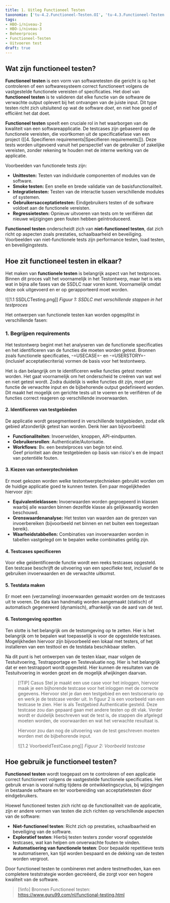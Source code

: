 ```yaml
---
title: 1. Uitleg Functioneel Testen
taxonomie: ['tu-4.2.Functioneel-Testen.OI', 'tu-4.3.Functioneel-Testen.OI']
tags:
- HBO-i/niveau-2
- HBO-i/niveau-3
- Beheerproces
- Functioneel-Testen
- Uitvoeren test
draft: true 
---
```


## Wat zijn functioneel testen?
**Functioneel testen** is een vorm van softwaretesten die gericht is op het controleren of een softwaresysteem correct functioneert volgens de vastgestelde functionele vereisten of specificaties. Het doel van **functioneel testen** is te valideren dat elke functie van de software de verwachte output oplevert bij het ontvangen van de juiste input. Dit type testen richt zich uitsluitend op wat de software _doet_, en niet hoe goed of efficiënt het dat doet.

**Functioneel testen** speelt een cruciale rol in het waarborgen van de kwaliteit van een softwareapplicatie. De testcases zijn gebaseerd op de functionele vereisten, die voortkomen uit de specificatiefase van een project ([[4. Specifieren requirements|Specifieren requirements]]). Deze tests worden uitgevoerd vanuit het perspectief van de gebruiker of zakelijke vereisten, zonder rekening te houden met de interne werking van de applicatie.

Voorbeelden van functionele tests zijn:
- **Unittesten:** Testen van individuele componenten of modules van de software.
- **Smoke testen:** Een snelle en brede validatie van de basisfunctionaliteit.
- **Integratietesten:** Testen van de interactie tussen verschillende modules of systemen.
- **Gebruikersacceptatietesten:** Eindgebruikers testen of de software voldoet aan de functionele vereisten.
- **Regressietesten:** Opnieuw uitvoeren van tests om te verifiëren dat nieuwe wijzigingen geen fouten hebben geïntroduceerd.

**Functioneel testen** onderscheidt zich van **niet-functioneel testen**, dat zich richt op aspecten zoals prestaties, schaalbaarheid en beveiliging. Voorbeelden van niet-functionele tests zijn performance testen, load testen, en beveiligingstests.

## Hoe zit functioneel testen in elkaar?
Het maken van **functionele testen** is belangrijk aspect van het testproces. Binnen dit proces valt het voornamelijk in het Testontwerp, maar het is iets wat in bijna alle fases van de SSDLC naar voren komt. Voornamelijk omdat deze ook uitgevoerd en er op gerapporteerd moet worden.

![[1.1 SSDLCTesting.png]]
*Figuur 1: SSDLC met verschillende stappen in het testproces*

Het ontwerpen van functionele testen kan worden opgesplitst in verschillende fasen:

### 1. Begrijpen requirements
Het testontwerp begint met het analyseren van de functionele specificaties en het identificeren van de functies die moeten worden getest. Bronnen zoals functionele specificaties, -=USECASE=- en -=USERSTORY=- (inclusief acceptatiecriteria) vormen de basis voor het testontwerp.

Het is dan belangrijk om te identificeren welke functies getest moeten worden. Het gaat voornamelijk om het onderscheid te creëren van wat wel en niet getest wordt. Zodra duidelijk is welke functies dit zijn, moet per functie de verwachte input en de bijbehorende output gedefinieerd worden. Dit maakt het mogelijk om gerichte tests uit te voeren en te verifiëren of de functies correct reageren op verschillende invoerwaarden.

#### 2. Identificeren van testgebieden
De applicatie wordt gesegmenteerd in verschillende testgebieden, zodat elk gebied afzonderlijk getest kan worden. Denk hier aan bijvoorbeeld:
- **Functionaliteiten**: Invoervelden, knoppen, API-eindpunten.
- **Gebruikersrollen**: Authenticatie/Autorisatie.
- **Workflows**: Bv. een bestelproces van begin tot eind.  
Geef prioriteit aan deze testgebieden op basis van risico's en de impact van potentiële fouten.

#### 3. Kiezen van ontwerptechnieken
Er moet gekozen worden welke testontwerptechnieken gebruikt worden om de huidige applicatie goed te kunnen testen. Een paar mogelijkheden hiervoor zijn:
- **Equivalentieklassen:** Invoerwaarden worden gegroepeerd in klassen waarbij alle waarden binnen dezelfde klasse als gelijkwaardig worden beschouwd.
- **Grenswaardenanalyse:** Het testen van waarden aan de grenzen van invoerbereiken (bijvoorbeeld net binnen en net buiten een toegestaan bereik).
- **Waarheidstabbellen:** Combinaties van invoerwaarden worden in tabellen vastgelegd om te bepalen welke combinaties geldig zijn.

#### 4. Testcases specificeren
Voor elke geïdentificeerde functie wordt een reeks testcases opgesteld. Een testcase beschrijft de uitvoering van een specifieke test, inclusief de te gebruiken invoerwaarden en de verwachte uitkomst.

#### 5. Testdata maken
Er moet een (verzameling) invoerwaarden gemaakt worden om de testcases uit te voeren. De data kan handmatig worden aangemaakt (statisch) of automatisch gegenereerd (dynamisch), afhankelijk van de aard van de test.

#### 6. Testomgeving opzetten
Ten slotte is het belangrijk om de testomgeving op te zetten. Hier is het belangrijk om te bepalen wat toepasselijk is voor de opgestelde testcases. Mogelijkheden hiervoor zijn bijvoorbeeld een lokaal met testers, of het installeren van een testtool en de testdata beschikbaar stellen.

Na dit punt is het ontwerpen van de testen klaar, maar volgen de Testuitvoering, Testrapportage en Testevaluatie nog. Hier is het belangrijk dat er een testrapport wordt opgesteld. Hier kunnen de resultaten van de Testuitvoering in worden gezet en de mogelijk afwijkingen daarvan.

> [!TIP] Casus
>Stel je maakt een use case voor het inloggen, hiervoor maak je een bijhorende testcase voor het inloggen met de correcte gegevens. Hiervoor stel je dan een testgebied en een testscenario op en werk je de testcase verder uit.
>In figuur 2 is een voorbeeld van een testcase te zien. Hier is als Testgebied Authenticatie gesteld. Deze testcase zou dan gepaard gaan met andere testen op dit vlak. Verder wordt er duidelijk beschreven wat de test is, de stappen die afgelegd moeten worden, de voorwaarden en wat het verwachte resultaat is.
>
> Hiervoor zou dan nog de uitvoering van de test geschreven moeten worden met de bijbehorende input.
> 
> ![[1.2 VoorbeeldTestCase.png]]
> *Figuur 2: Voorbeeld testcase*

## Hoe gebruik je functioneel testen?
**Functioneel testen** wordt toegepast om te controleren of een applicatie correct functioneert volgens de vastgestelde functionele specificaties. Het gebruik ervan is vooral nuttig tijdens de ontwikkelingscyclus, bij wijzigingen in bestaande software en ter voorbereiding van acceptatietesten door eindgebruikers.

Hoewel functioneel testen zich richt op de functionaliteit van de applicatie, zijn er andere vormen van testen die zich richten op verschillende aspecten van de software:
- **Niet-functioneel testen**: Richt zich op prestaties, schaalbaarheid en beveiliging van de software.
- **Exploratief testen**: Hierbij testen testers zonder vooraf opgestelde testcases, wat kan helpen om onverwachte fouten te vinden.
- **Automatisering van functionele testen**: Door bepaalde repetitieve tests te automatiseren, kan tijd worden bespaard en de dekking van de testen worden vergroot.

Door functioneel testen te combineren met andere testmethoden, kan een completere teststrategie worden gecreëerd, die zorgt voor een hogere kwaliteit van de software.

> [!info] Bronnen
> Functioneel testen: https://www.guru99.com/nl/functional-testing.html 
